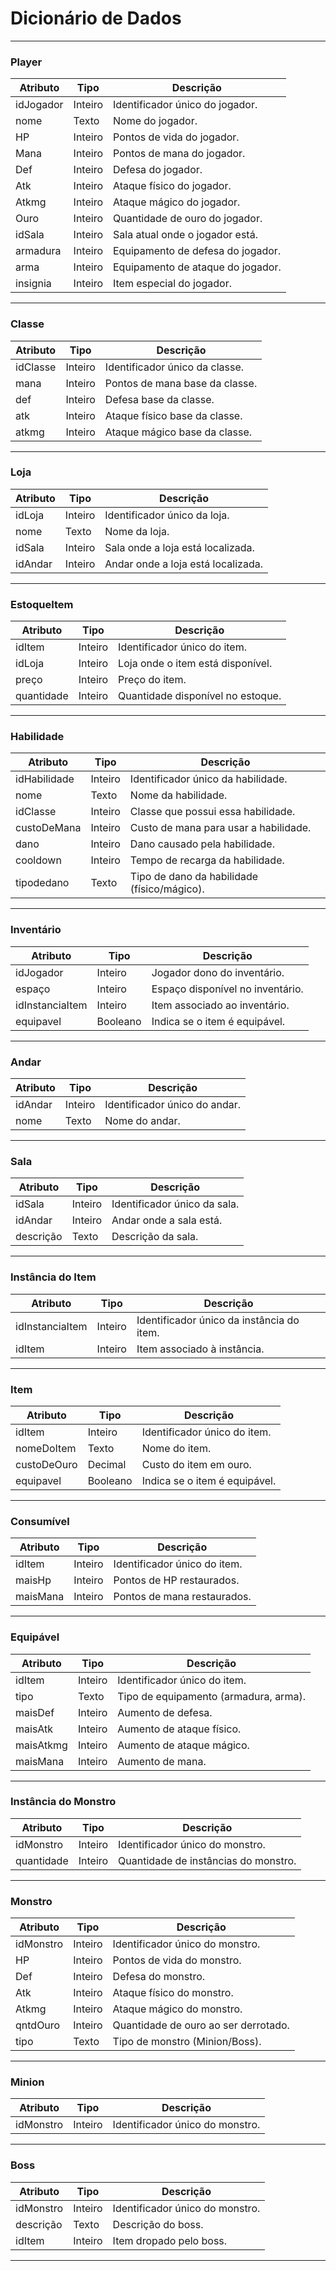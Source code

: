 # Dicionário de Dados

---

### **Player**
| Atributo     | Tipo     | Descrição                           |
|--------------|----------|-------------------------------------|
| idJogador    | Inteiro  | Identificador único do jogador.     |
| nome         | Texto    | Nome do jogador.                   |
| HP           | Inteiro  | Pontos de vida do jogador.          |
| Mana         | Inteiro  | Pontos de mana do jogador.          |
| Def          | Inteiro  | Defesa do jogador.                 |
| Atk          | Inteiro  | Ataque físico do jogador.           |
| Atkmg        | Inteiro  | Ataque mágico do jogador.           |
| Ouro         | Inteiro  | Quantidade de ouro do jogador.      |
| idSala       | Inteiro  | Sala atual onde o jogador está.     |
| armadura     | Inteiro  | Equipamento de defesa do jogador.   |
| arma         | Inteiro  | Equipamento de ataque do jogador.   |
| insignia     | Inteiro  | Item especial do jogador.           |

---

### **Classe**
| Atributo  | Tipo     | Descrição                         |
|-----------|----------|-----------------------------------|
| idClasse  | Inteiro  | Identificador único da classe.     |
| mana      | Inteiro  | Pontos de mana base da classe.     |
| def       | Inteiro  | Defesa base da classe.             |
| atk       | Inteiro  | Ataque físico base da classe.      |
| atkmg     | Inteiro  | Ataque mágico base da classe.      |

---

### **Loja**
| Atributo  | Tipo     | Descrição                         |
|-----------|----------|-----------------------------------|
| idLoja    | Inteiro  | Identificador único da loja.       |
| nome      | Texto    | Nome da loja.                     |
| idSala    | Inteiro  | Sala onde a loja está localizada.  |
| idAndar   | Inteiro  | Andar onde a loja está localizada. |

---

### **EstoqueItem**
| Atributo   | Tipo     | Descrição                           |
|------------|----------|-------------------------------------|
| idItem     | Inteiro  | Identificador único do item.        |
| idLoja     | Inteiro  | Loja onde o item está disponível.   |
| preço      | Inteiro  | Preço do item.                     |
| quantidade | Inteiro  | Quantidade disponível no estoque.   |

---

### **Habilidade**
| Atributo     | Tipo     | Descrição                              |
|--------------|----------|----------------------------------------|
| idHabilidade | Inteiro  | Identificador único da habilidade.      |
| nome         | Texto    | Nome da habilidade.                   |
| idClasse     | Inteiro  | Classe que possui essa habilidade.     |
| custoDeMana  | Inteiro  | Custo de mana para usar a habilidade.   |
| dano         | Inteiro  | Dano causado pela habilidade.          |
| cooldown     | Inteiro  | Tempo de recarga da habilidade.        |
| tipodedano   | Texto    | Tipo de dano da habilidade (físico/mágico). |

---

### **Inventário**
| Atributo         | Tipo     | Descrição                          |
|------------------|----------|------------------------------------|
| idJogador        | Inteiro  | Jogador dono do inventário.         |
| espaço           | Inteiro  | Espaço disponível no inventário.   |
| idInstanciaItem  | Inteiro  | Item associado ao inventário.      |
| equipavel        | Booleano | Indica se o item é equipável.      |

---

### **Andar**
| Atributo  | Tipo     | Descrição                |
|-----------|----------|--------------------------|
| idAndar   | Inteiro  | Identificador único do andar. |
| nome      | Texto    | Nome do andar.           |

---

### **Sala**
| Atributo  | Tipo     | Descrição                |
|-----------|----------|--------------------------|
| idSala    | Inteiro  | Identificador único da sala. |
| idAndar   | Inteiro  | Andar onde a sala está.  |
| descrição | Texto    | Descrição da sala.       |

---

### **Instância do Item**
| Atributo        | Tipo     | Descrição                    |
|-----------------|----------|------------------------------|
| idInstanciaItem | Inteiro  | Identificador único da instância do item. |
| idItem          | Inteiro  | Item associado à instância.   |

---

### **Item**
| Atributo      | Tipo     | Descrição                          |
|---------------|----------|------------------------------------|
| idItem        | Inteiro  | Identificador único do item.       |
| nomeDoItem    | Texto    | Nome do item.                     |
| custoDeOuro   | Decimal  | Custo do item em ouro.            |
| equipavel     | Booleano | Indica se o item é equipável.     |

---

### **Consumível**
| Atributo  | Tipo     | Descrição                      |
|-----------|----------|--------------------------------|
| idItem    | Inteiro  | Identificador único do item.   |
| maisHp    | Inteiro  | Pontos de HP restaurados.      |
| maisMana  | Inteiro  | Pontos de mana restaurados.    |

---

### **Equipável**
| Atributo  | Tipo     | Descrição                          |
|-----------|----------|------------------------------------|
| idItem    | Inteiro  | Identificador único do item.       |
| tipo      | Texto    | Tipo de equipamento (armadura, arma). |
| maisDef   | Inteiro  | Aumento de defesa.                |
| maisAtk   | Inteiro  | Aumento de ataque físico.         |
| maisAtkmg | Inteiro  | Aumento de ataque mágico.         |
| maisMana  | Inteiro  | Aumento de mana.                 |

---

### **Instância do Monstro**
| Atributo    | Tipo     | Descrição                          |
|-------------|----------|------------------------------------|
| idMonstro   | Inteiro  | Identificador único do monstro.    |
| quantidade  | Inteiro  | Quantidade de instâncias do monstro. |

---

### **Monstro**
| Atributo   | Tipo     | Descrição                          |
|------------|----------|------------------------------------|
| idMonstro  | Inteiro  | Identificador único do monstro.    |
| HP         | Inteiro  | Pontos de vida do monstro.         |
| Def        | Inteiro  | Defesa do monstro.                |
| Atk        | Inteiro  | Ataque físico do monstro.          |
| Atkmg      | Inteiro  | Ataque mágico do monstro.          |
| qntdOuro   | Inteiro  | Quantidade de ouro ao ser derrotado. |
| tipo       | Texto    | Tipo de monstro (Minion/Boss).    |

---

### **Minion**
| Atributo   | Tipo     | Descrição                          |
|------------|----------|------------------------------------|
| idMonstro  | Inteiro  | Identificador único do monstro.    |

---

### **Boss**
| Atributo   | Tipo     | Descrição                          |
|------------|----------|------------------------------------|
| idMonstro  | Inteiro  | Identificador único do monstro.    |
| descrição  | Texto    | Descrição do boss.                |
| idItem     | Inteiro  | Item dropado pelo boss.           |

--- 